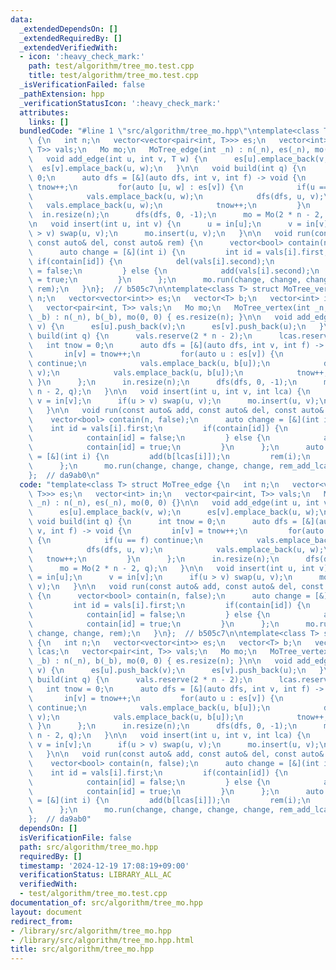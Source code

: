 ```yaml
---
data:
  _extendedDependsOn: []
  _extendedRequiredBy: []
  _extendedVerifiedWith:
  - icon: ':heavy_check_mark:'
    path: test/algorithm/tree_mo.test.cpp
    title: test/algorithm/tree_mo.test.cpp
  _isVerificationFailed: false
  _pathExtension: hpp
  _verificationStatusIcon: ':heavy_check_mark:'
  attributes:
    links: []
  bundledCode: "#line 1 \"src/algorithm/tree_mo.hpp\"\ntemplate<class T> struct MoTree_edge\
    \ {\n   int n;\n   vector<vector<pair<int, T>>> es;\n   vector<int> in;\n   vector<pair<int,\
    \ T>> vals;\n   Mo mo;\n   MoTree_edge(int _n) : n(_n), es(_n), mo(0, 0) {}\n\n\
    \   void add_edge(int u, int v, T w) {\n      es[u].emplace_back(v, w);\n    \
    \  es[v].emplace_back(u, w);\n   }\n\n   void build(int q) {\n      int tnow =\
    \ 0;\n      auto dfs = [&](auto dfs, int v, int f) -> void {\n         in[v] =\
    \ tnow++;\n         for(auto [u, w] : es[v]) {\n            if(u == f) continue;\n\
    \            vals.emplace_back(u, w);\n            dfs(dfs, u, v);\n         \
    \   vals.emplace_back(u, w);\n            tnow++;\n         }\n      };\n    \
    \  in.resize(n);\n      dfs(dfs, 0, -1);\n      mo = Mo(2 * n - 2, q);\n   }\n\
    \n   void insert(int u, int v) {\n      u = in[u];\n      v = in[v];\n      if(u\
    \ > v) swap(u, v);\n      mo.insert(u, v);\n   }\n\n   void run(const auto& add,\
    \ const auto& del, const auto& rem) {\n      vector<bool> contain(n, false);\n\
    \      auto change = [&](int i) {\n         int id = vals[i].first;\n        \
    \ if(contain[id]) {\n            del(vals[i].second);\n            contain[id]\
    \ = false;\n         } else {\n            add(vals[i].second);\n            contain[id]\
    \ = true;\n         }\n      };\n      mo.run(change, change, change, change,\
    \ rem);\n   }\n};  // b505c7\n\ntemplate<class T> struct MoTree_vertex {\n   int\
    \ n;\n   vector<vector<int>> es;\n   vector<T> b;\n   vector<int> in, lcas;\n\
    \   vector<pair<int, T>> vals;\n   Mo mo;\n   MoTree_vertex(int _n, vector<T>\
    \ _b) : n(_n), b(_b), mo(0, 0) { es.resize(n); }\n\n   void add_edge(int u, int\
    \ v) {\n      es[u].push_back(v);\n      es[v].push_back(u);\n   }\n\n   void\
    \ build(int q) {\n      vals.reserve(2 * n - 2);\n      lcas.reserve(q);\n   \
    \   int tnow = 0;\n      auto dfs = [&](auto dfs, int v, int f) -> void {\n  \
    \       in[v] = tnow++;\n         for(auto u : es[v]) {\n            if(u == f)\
    \ continue;\n            vals.emplace_back(u, b[u]);\n            dfs(dfs, u,\
    \ v);\n            vals.emplace_back(u, b[u]);\n            tnow++;\n        \
    \ }\n      };\n      in.resize(n);\n      dfs(dfs, 0, -1);\n      mo = Mo(2 *\
    \ n - 2, q);\n   }\n\n   void insert(int u, int v, int lca) {\n      u = in[u],\
    \ v = in[v];\n      if(u > v) swap(u, v);\n      mo.insert(u, v);\n      lcas.push_back(lca);\n\
    \   }\n\n   void run(const auto& add, const auto& del, const auto& rem) {\n  \
    \    vector<bool> contain(n, false);\n      auto change = [&](int i) {\n     \
    \    int id = vals[i].first;\n         if(contain[id]) {\n            del(vals[i].second);\n\
    \            contain[id] = false;\n         } else {\n            add(vals[i].second);\n\
    \            contain[id] = true;\n         }\n      };\n      auto rem_add_lca\
    \ = [&](int i) {\n         add(b[lcas[i]]);\n         rem(i);\n         del(b[lcas[i]]);\n\
    \      };\n      mo.run(change, change, change, change, rem_add_lca);\n   }\n\
    };  // da9ab0\n"
  code: "template<class T> struct MoTree_edge {\n   int n;\n   vector<vector<pair<int,\
    \ T>>> es;\n   vector<int> in;\n   vector<pair<int, T>> vals;\n   Mo mo;\n   MoTree_edge(int\
    \ _n) : n(_n), es(_n), mo(0, 0) {}\n\n   void add_edge(int u, int v, T w) {\n\
    \      es[u].emplace_back(v, w);\n      es[v].emplace_back(u, w);\n   }\n\n  \
    \ void build(int q) {\n      int tnow = 0;\n      auto dfs = [&](auto dfs, int\
    \ v, int f) -> void {\n         in[v] = tnow++;\n         for(auto [u, w] : es[v])\
    \ {\n            if(u == f) continue;\n            vals.emplace_back(u, w);\n\
    \            dfs(dfs, u, v);\n            vals.emplace_back(u, w);\n         \
    \   tnow++;\n         }\n      };\n      in.resize(n);\n      dfs(dfs, 0, -1);\n\
    \      mo = Mo(2 * n - 2, q);\n   }\n\n   void insert(int u, int v) {\n      u\
    \ = in[u];\n      v = in[v];\n      if(u > v) swap(u, v);\n      mo.insert(u,\
    \ v);\n   }\n\n   void run(const auto& add, const auto& del, const auto& rem)\
    \ {\n      vector<bool> contain(n, false);\n      auto change = [&](int i) {\n\
    \         int id = vals[i].first;\n         if(contain[id]) {\n            del(vals[i].second);\n\
    \            contain[id] = false;\n         } else {\n            add(vals[i].second);\n\
    \            contain[id] = true;\n         }\n      };\n      mo.run(change, change,\
    \ change, change, rem);\n   }\n};  // b505c7\n\ntemplate<class T> struct MoTree_vertex\
    \ {\n   int n;\n   vector<vector<int>> es;\n   vector<T> b;\n   vector<int> in,\
    \ lcas;\n   vector<pair<int, T>> vals;\n   Mo mo;\n   MoTree_vertex(int _n, vector<T>\
    \ _b) : n(_n), b(_b), mo(0, 0) { es.resize(n); }\n\n   void add_edge(int u, int\
    \ v) {\n      es[u].push_back(v);\n      es[v].push_back(u);\n   }\n\n   void\
    \ build(int q) {\n      vals.reserve(2 * n - 2);\n      lcas.reserve(q);\n   \
    \   int tnow = 0;\n      auto dfs = [&](auto dfs, int v, int f) -> void {\n  \
    \       in[v] = tnow++;\n         for(auto u : es[v]) {\n            if(u == f)\
    \ continue;\n            vals.emplace_back(u, b[u]);\n            dfs(dfs, u,\
    \ v);\n            vals.emplace_back(u, b[u]);\n            tnow++;\n        \
    \ }\n      };\n      in.resize(n);\n      dfs(dfs, 0, -1);\n      mo = Mo(2 *\
    \ n - 2, q);\n   }\n\n   void insert(int u, int v, int lca) {\n      u = in[u],\
    \ v = in[v];\n      if(u > v) swap(u, v);\n      mo.insert(u, v);\n      lcas.push_back(lca);\n\
    \   }\n\n   void run(const auto& add, const auto& del, const auto& rem) {\n  \
    \    vector<bool> contain(n, false);\n      auto change = [&](int i) {\n     \
    \    int id = vals[i].first;\n         if(contain[id]) {\n            del(vals[i].second);\n\
    \            contain[id] = false;\n         } else {\n            add(vals[i].second);\n\
    \            contain[id] = true;\n         }\n      };\n      auto rem_add_lca\
    \ = [&](int i) {\n         add(b[lcas[i]]);\n         rem(i);\n         del(b[lcas[i]]);\n\
    \      };\n      mo.run(change, change, change, change, rem_add_lca);\n   }\n\
    };  // da9ab0"
  dependsOn: []
  isVerificationFile: false
  path: src/algorithm/tree_mo.hpp
  requiredBy: []
  timestamp: '2024-12-19 17:08:19+09:00'
  verificationStatus: LIBRARY_ALL_AC
  verifiedWith:
  - test/algorithm/tree_mo.test.cpp
documentation_of: src/algorithm/tree_mo.hpp
layout: document
redirect_from:
- /library/src/algorithm/tree_mo.hpp
- /library/src/algorithm/tree_mo.hpp.html
title: src/algorithm/tree_mo.hpp
---
```

